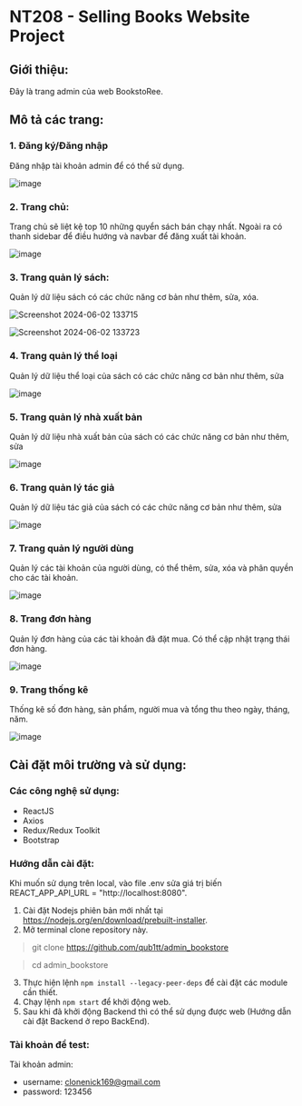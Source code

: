 # NT208 - Selling Books Website Project

## Giới thiệu:
Đây là trang admin của web BookstoRee.

## Mô tả các trang:

### 1. Đăng ký/Đăng nhập
Đăng nhập tài khoản admin để có thể sử dụng.

![image](https://github.com/qub1tt/admin_bookstore/assets/91910146/af9b233a-ab50-4ff5-bcbb-d94ad5f55b38)

### 2. Trang chủ:
Trang chủ sẽ liệt kệ top 10 những quyển sách bán chạy nhất. Ngoài ra có thanh sidebar để điều hướng và navbar để đăng xuất tài khoản.

![image](https://github.com/qub1tt/admin_bookstore/assets/91910146/a865cdd2-b7a7-4f35-84b4-5c8c68e0a65b)

### 3. Trang quản lý sách:
Quản lý dữ liệu sách có các chức năng cơ bản như thêm, sửa, xóa.

![Screenshot 2024-06-02 133715](https://github.com/qub1tt/admin_bookstore/assets/91910146/70fcf0a6-cf58-44cc-bf4b-e67bfeb0e9c6)

![Screenshot 2024-06-02 133723](https://github.com/qub1tt/admin_bookstore/assets/91910146/91601f75-96ac-4066-a3ee-d1c2fcdffdd0)


### 4. Trang quản lý thể loại
Quản lý dữ liệu thể loại của sách có các chức năng cơ bản như thêm, sửa

![image](https://github.com/qub1tt/admin_bookstore/assets/91910146/75139355-95ed-44d4-aaa9-56e5de7ca59d)


### 5. Trang quản lý nhà xuất bản
Quản lý dữ liệu nhà xuất bản của sách có các chức năng cơ bản như thêm, sửa

![image](https://github.com/qub1tt/admin_bookstore/assets/91910146/143ac308-cb9b-477c-89e9-ed5bc9f2b7e6)
    
### 6. Trang quản lý tác giả
Quản lý dữ liệu tác giả của sách có các chức năng cơ bản như thêm, sửa

![image](https://github.com/qub1tt/admin_bookstore/assets/91910146/d206d443-30e9-4158-a3b6-4c2526303db1)


### 7. Trang quản lý người dùng
Quản lý các tài khoản của người dùng, có thể thêm, sửa, xóa và phân quyền cho các tài khoản.

![image](https://github.com/qub1tt/admin_bookstore/assets/91910146/9ccac2a1-865c-4d57-97fd-cd394da63e55)


### 8. Trang đơn hàng
Quản lý đơn hàng của các tài khoản đã đặt mua. Có thể cập nhật trạng thái đơn hàng.

![image](https://github.com/qub1tt/admin_bookstore/assets/91910146/7c66221d-906c-4b70-9780-d96af92aa21c)

### 9. Trang thống kê
Thống kê số đơn hàng, sản phẩm, người mua và tổng thu theo ngày, tháng, năm.

![image](https://github.com/qub1tt/admin_bookstore/assets/91910146/271ec3fd-5a78-4084-b1cf-a338a9addc73)



## Cài đặt môi trường và sử dụng:

### Các công nghệ sử dụng:

- ReactJS
- Axios
- Redux/Redux Toolkit
- Bootstrap

### Hướng dẫn cài đặt:
Khi muốn sử dụng trên local, vào file .env sửa giá trị biến REACT_APP_API_URL = "http://localhost:8080".

1. Cài đặt Nodejs phiên bản mới nhất tại https://nodejs.org/en/download/prebuilt-installer.
2. Mở terminal clone repository này.
> git clone https://github.com/qub1tt/admin_bookstore

> cd admin_bookstore
3. Thực hiện lệnh  `npm install --legacy-peer-deps` để cài đặt các module cần thiết.
4. Chạy lệnh `npm start` để khởi động web.
5. Sau khi đã khởi động Backend thì có thể sử dụng được web (Hướng dẫn cài đặt Backend ở repo BackEnd).

### Tài khoản để test:

Tài khoản admin:
  - username: clonenick169@gmail.com
  - password: 123456

